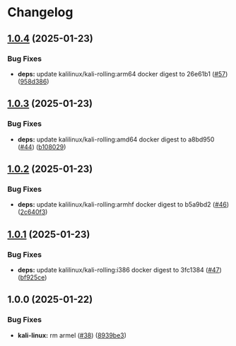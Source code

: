 # Changelog

## [1.0.4](https://github.com/shiron-dev/images/compare/kali-linux-v1.0.3...kali-linux-v1.0.4) (2025-01-23)


### Bug Fixes

* **deps:** update kalilinux/kali-rolling:arm64 docker digest to 26e61b1 ([#57](https://github.com/shiron-dev/images/issues/57)) ([958d386](https://github.com/shiron-dev/images/commit/958d38623fa199f34fb73b7803c3ef22c803b44b))

## [1.0.3](https://github.com/shiron-dev/images/compare/kali-linux-v1.0.2...kali-linux-v1.0.3) (2025-01-23)


### Bug Fixes

* **deps:** update kalilinux/kali-rolling:amd64 docker digest to a8bd950 ([#44](https://github.com/shiron-dev/images/issues/44)) ([b108029](https://github.com/shiron-dev/images/commit/b10802956b250bac269350cae17c800fcb9d1b3f))

## [1.0.2](https://github.com/shiron-dev/images/compare/kali-linux-v1.0.1...kali-linux-v1.0.2) (2025-01-23)


### Bug Fixes

* **deps:** update kalilinux/kali-rolling:armhf docker digest to b5a9bd2 ([#46](https://github.com/shiron-dev/images/issues/46)) ([2c640f3](https://github.com/shiron-dev/images/commit/2c640f3e2b9859f4aa3d6168c9c2787f118ce087))

## [1.0.1](https://github.com/shiron-dev/images/compare/kali-linux-v1.0.0...kali-linux-v1.0.1) (2025-01-23)


### Bug Fixes

* **deps:** update kalilinux/kali-rolling:i386 docker digest to 3fc1384 ([#47](https://github.com/shiron-dev/images/issues/47)) ([bf925ce](https://github.com/shiron-dev/images/commit/bf925ce853630a648dab3f6cf2f71cd0122326f6))

## 1.0.0 (2025-01-22)


### Bug Fixes

* **kali-linux:** rm armel ([#38](https://github.com/shiron-dev/images/issues/38)) ([8939be3](https://github.com/shiron-dev/images/commit/8939be3cb95a7ee376f018b66575e759e2b4978d))
